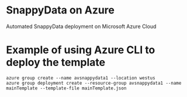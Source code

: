 # SnappyData on Azure
Automated SnappyData deployment on Microsoft Azure Cloud

# Example of using Azure CLI to deploy the template
```
azure group create --name avsnappydata1 --location westus
azure group deployment create --resource-group avsnappydata1 --name mainTemplate --template-file mainTemplate.json
```
